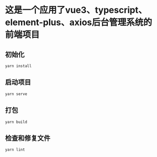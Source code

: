 # 这是一个应用了vue3、typescript、element-plus、axios后台管理系统的前端项目

## 初始化
```
yarn install
```

## 启动项目
```
yarn serve
```

## 打包
```
yarn build
```

## 检查和修复文件
```
yarn lint
```

